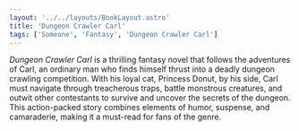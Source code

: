 ```yaml
---
layout: '../../layouts/BookLayout.astro'
title: 'Dungeon Crawler Carl'
tags: ['Someone', 'Fantasy', 'Dungeon Crawler Carl']
---
```


_Dungeon Crawler Carl_ is a thrilling fantasy novel that follows the adventures of Carl, an ordinary man who finds himself thrust into a deadly dungeon crawling competition. With his loyal cat, Princess Donut, by his side, Carl must navigate through treacherous traps, battle monstrous creatures, and outwit other contestants to survive and uncover the secrets of the dungeon. This action-packed story combines elements of humor, suspense, and camaraderie, making it a must-read for fans of the genre.
